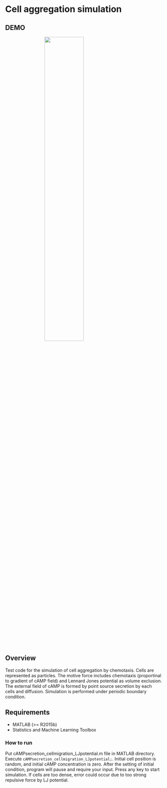 # Cell aggregation simulation

## DEMO
<img src="https://user-images.githubusercontent.com/40162543/45744016-63999480-bc38-11e8-9991-b57245957818.gif" width="50%" style="display:block;margin-left:auto;margin-right:auto;">

## Overview
Test code for the simulation of cell aggregation by chemotaxis.  Cells are represented as particles.  The motive force includes chemotaxis (proportinal to gradient of cAMP field) and Lennard Jones potential as volume exclusion.  The external field of cAMP is formed by point source secretion by each cells and diffusion.  Simulation is performed under periodic boundary condition.

## Requirements
- MATLAB (>= R2015b)
- Statistics and Machine Learning Toolbox

### How to run
Put cAMPsecretion_cellmigration_LJpotential.m file in MATLAB directory.  Execute `cAMPsecretion_cellmigration_LJpotential;`.  Initial cell position is random, and initial cAMP concentration is zero.  After the setting of initial condition, program will pause and require your input.  Press any key to start simulation.  If cells are too dense, error could occur due to too strong repulsive force by LJ potential.
